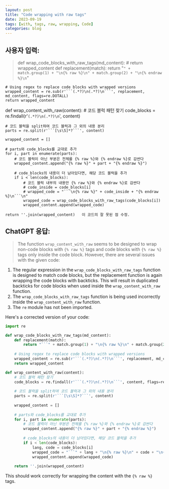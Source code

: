 ```yaml
---
layout: post
title: "Code wrapping with raw tags"
date: 2023-09-19
tags: [with, tags, raw, wrapping, Code]
categories: blog
---
```


## 사용자 입력:
> def wrap_code_blocks_with_raw_tags(md_content):
    # return wrapped_content
    def replacement(match):
        return "```" + match.group(1) + "\n{% raw %}\n" + match.group(2) + "\n{% endraw %}\n```"
    
    # Using regex to replace code blocks with wrapped versions
    wrapped_content = re.sub(r'```(.*?)\n(.*?)\n```', replacement, md_content, flags=re.DOTALL)
    return wrapped_content

def wrap_content_with_raw(content):
    # 코드 블럭 패턴 찾기
    code_blocks = re.findall(r'```(.*?)\n(.*?)\n```', content)
    
    # 코드 블럭을 split하여 코드 블럭과 그 외의 내용 분리
    parts = re.split(r'```[\s\S]*?```', content)
    
    wrapped_content = []
    
    # parts와 code_blocks를 교대로 추가
    for i, part in enumerate(parts):
        # 코드 블럭이 아닌 부분은 전체를 {% raw %}와 {% endraw %}로 감싼다
        wrapped_content.append("{% raw %}" + part + "{% endraw %}")
        
        # code_blocks의 내용이 더 남아있다면, 해당 코드 블럭을 추가
        if i < len(code_blocks):
            # 코드 블럭 내부의 내용만 {% raw %}와 {% endraw %}로 감싼다
            # code_inside = code_blocks[i]
            # wrapped_code = "```\n{% raw %}" + code_inside + "{% endraw %}\n```\n"
            wrapped_code = wrap_code_blocks_with_raw_tags(code_blocks[i])
            wrapped_content.append(wrapped_code)
    
    return ''.join(wrapped_content)   이 코드의 잘 못된 점 수정.

## ChatGPT 응답:
> The function `wrap_content_with_raw` seems to be designed to wrap non-code blocks with `{% raw %}` tags and code blocks with `{% raw %}` tags only inside the code block. However, there are several issues with the given code:

1. The regular expression in the `wrap_code_blocks_with_raw_tags` function is designed to match code blocks, but the replacement function is again wrapping the code blocks with backticks. This will result in duplicated backticks for code blocks when used inside the `wrap_content_with_raw` function.
2. The `wrap_code_blocks_with_raw_tags` function is being used incorrectly inside the `wrap_content_with_raw` function.
3. The `re` module has not been imported.

Here's a corrected version of your code:

```python
import re

def wrap_code_blocks_with_raw_tags(md_content):
    def replacement(match):
        return "```" + match.group(1) + "\n{% raw %}\n" + match.group(2) + "\n{% endraw %}\n```"
    
    # Using regex to replace code blocks with wrapped versions
    wrapped_content = re.sub(r'```(.*?)\n(.*?)\n```', replacement, md_content, flags=re.DOTALL)
    return wrapped_content

def wrap_content_with_raw(content):
    # 코드 블럭 패턴 찾기
    code_blocks = re.findall(r'```(.*?)\n(.*?)\n```', content, flags=re.DOTALL)
    
    # 코드 블럭을 split하여 코드 블럭과 그 외의 내용 분리
    parts = re.split(r'```[\s\S]*?```', content)
    
    wrapped_content = []
    
    # parts와 code_blocks를 교대로 추가
    for i, part in enumerate(parts):
        # 코드 블럭이 아닌 부분은 전체를 {% raw %}와 {% endraw %}로 감싼다
        wrapped_content.append("{% raw %}" + part + "{% endraw %}")
        
        # code_blocks의 내용이 더 남아있다면, 해당 코드 블럭을 추가
        if i < len(code_blocks):
            lang, code = code_blocks[i]
            wrapped_code = "```" + lang + "\n{% raw %}\n" + code + "\n{% endraw %}\n```"
            wrapped_content.append(wrapped_code)
    
    return ''.join(wrapped_content)
```

This should work correctly for wrapping the content with the `{% raw %}` tags.

